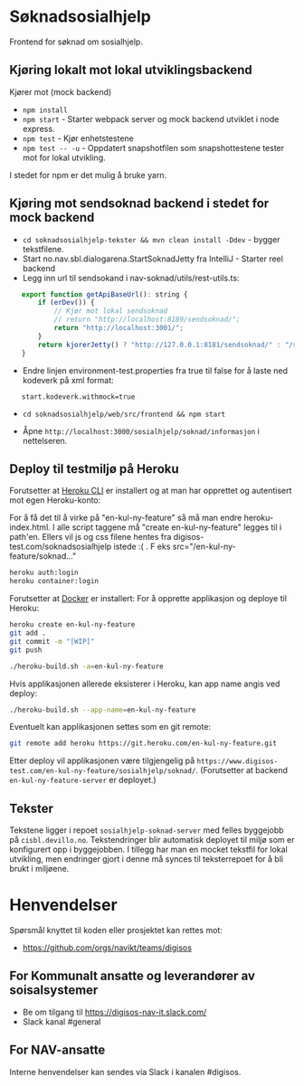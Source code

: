 Søknadsosialhjelp
================

Frontend for søknad om sosialhjelp. 

## Kjøring lokalt mot lokal utviklingsbackend

Kjører mot (mock backend)

* `npm install` 
* `npm start` - Starter webpack server og mock backend utviklet i node express.
* `npm test` - Kjør enhetstestene
* `npm test -- -u` - Oppdatert snapshotfilen som snapshottestene tester mot for lokal utvikling. 

I stedet for npm er det mulig å bruke yarn.
 
 ## Kjøring mot sendsoknad backend i stedet for mock backend
 
 * `cd soknadsosialhjelp-tekster && mvn clean install -Ddev` - bygger tekstfilene.
 * Start no.nav.sbl.dialogarena.StartSoknadJetty fra IntelliJ - Starter reel backend
 * Legg inn url til sendsokand i nav-soknad/utils/rest-utils.ts:
 
 ```javascript
    export function getApiBaseUrl(): string {
        if (erDev()) {
        	// Kjør mot lokal sendsoknad
            // return "http://localhost:8189/sendsoknad/";
            return "http://localhost:3001/";
        }
        return kjorerJetty() ? "http://127.0.0.1:8181/sendsoknad/" : "/sendsoknad/";
    }
 ```

 * Endre linjen environment-test.properties fra true til false for å laste ned kodeverk på xml format:
 ```
    start.kodeverk.withmock=true
 ```
 * `cd soknadsosialhjelp/web/src/frontend && npm start`

 * Åpne `http://localhost:3000/sosialhjelp/soknad/informasjon` i nettelseren.

 ## Deploy til testmiljø på Heroku

 Forutsetter at [Heroku CLI](https://devcenter.heroku.com/articles/heroku-cli) er installert og at man har opprettet
 og autentisert mot egen Heroku-konto:
 
 For å få det til å virke på "en-kul-ny-feature" så må man endre heroku-index.html. I alle script taggene må 
 "create en-kul-ny-feature" legges til i path'en. Ellers vil js og css filene hentes fra 
 digisos-test.com/soknadsosialhjelp istede :( . F eks src="/en-kul-ny-feature/soknad..."

 ```bash
 heroku auth:login
 heroku container:login
```

 Forutsetter at [Docker](https://docs.docker.com/docker-for-mac/install/) er installert:
 For å opprette applikasjon og deploye til Heroku:

 ```bash
 heroku create en-kul-ny-feature
 git add .
 git commit -m "[WIP]"
 git push

 ./heroku-build.sh -a=en-kul-ny-feature
 ```
  
 Hvis applikasjonen allerede eksisterer i Heroku, kan app name angis ved deploy:
 
 ```bash
 ./heroku-build.sh --app-name=en-kul-ny-feature
 ``` 
 
 Eventuelt kan applikasjonen settes som en git remote:
 
 ```bash
 git remote add heroku https://git.heroku.com/en-kul-ny-feature.git
 ```
 
 Etter deploy vil applikasjonen være tilgjengelig på `https://www.digisos-test.com/en-kul-ny-feature/sosialhjelp/soknad/`.
 (Forutsetter at backend `en-kul-ny-feature-server` er deployet.)
 
 ## Tekster
 
 Tekstene ligger i repoet `sosialhjelp-soknad-server` med felles byggejobb på `cisbl.devillo.no`. Tekstendringer blir automatisk
 deployet til miljø som er konfigurert opp i byggejobben. I tillegg har man en mocket tekstfil for lokal utvikling, men endringer
 gjort i denne må synces til teksterrepoet for å bli brukt i miljøene.
 
# Henvendelser

Spørsmål knyttet til koden eller prosjektet kan rettes mot:
* https://github.com/orgs/navikt/teams/digisos

## For Kommunalt ansatte og leverandører av soisalsystemer
* Be om tilgang til https://digisos-nav-it.slack.com/
* Slack kanal #general

## For NAV-ansatte

Interne henvendelser kan sendes via Slack i kanalen #digisos.
